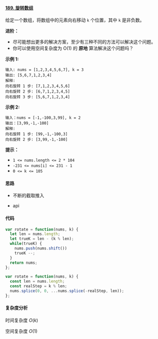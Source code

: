 #### [189. 旋转数组](https://leetcode-cn.com/problems/rotate-array/)

给定一个数组，将数组中的元素向右移动 `k` 个位置，其中 `k` 是非负数。

**进阶：**

- 尽可能想出更多的解决方案，至少有三种不同的方法可以解决这个问题。
- 你可以使用空间复杂度为 O(1) 的 **原地** 算法解决这个问题吗？

 

**示例 1:**

```
输入: nums = [1,2,3,4,5,6,7], k = 3
输出: [5,6,7,1,2,3,4]
解释:
向右旋转 1 步: [7,1,2,3,4,5,6]
向右旋转 2 步: [6,7,1,2,3,4,5]
向右旋转 3 步: [5,6,7,1,2,3,4]
```

**示例 2:**

```
输入：nums = [-1,-100,3,99], k = 2
输出：[3,99,-1,-100]
解释: 
向右旋转 1 步: [99,-1,-100,3]
向右旋转 2 步: [3,99,-1,-100]
```

 

**提示：**

- `1 <= nums.length <= 2 * 104`
- `-231 <= nums[i] <= 231 - 1`
- `0 <= k <= 105`



#### 思路

- 不断的截取推入

- api

#### 代码

```JavaScript
var rotate = function(nums, k) {
  let len = nums.length;
  let trueK = len - (k % len);
  while(trueK) {
    nums.push(nums.shift())
    trueK --;
  }
  return nums;
};
```

```JavaScript
var rotate = function(nums, k) {
  const len = nums.length;
  const realStep = k % len;
  nums.splice(0, 0, ...nums.splice(-realStep, len));
};
```

#### 复杂度分析

时间复杂度	$O(k)$

空间复杂度	$O(1)$